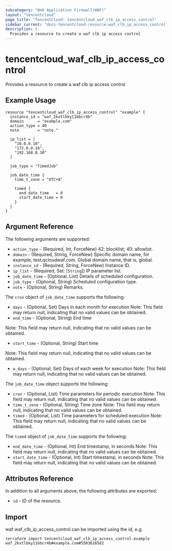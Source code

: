 ```yaml
---
subcategory: "Web Application Firewall(WAF)"
layout: "tencentcloud"
page_title: "TencentCloud: tencentcloud_waf_clb_ip_access_control"
sidebar_current: "docs-tencentcloud-resource-waf_clb_ip_access_control"
description: |-
  Provides a resource to create a waf clb ip access control
---
```


# tencentcloud_waf_clb_ip_access_control

Provides a resource to create a waf clb ip access control

## Example Usage

```hcl
resource "tencentcloud_waf_clb_ip_access_control" "example" {
  instance_id = "waf_2kxtlbky11bbcr4b"
  domain      = "example.com"
  action_type = 40
  note        = "note."

  ip_list = [
    "10.0.0.10",
    "172.0.0.16",
    "192.168.0.30"
  ]

  job_type = "TimedJob"

  job_date_time {
    time_t_zone = "UTC+8"

    timed {
      end_date_time   = 0
      start_date_time = 0
    }
  }
}
```

## Argument Reference

The following arguments are supported:

* `action_type` - (Required, Int, ForceNew) 42: blocklist; 40: allowlist.
* `domain` - (Required, String, ForceNew) Specific domain name, for example, test.qcloudwaf.com.
Global domain name, that is, global.
* `instance_id` - (Required, String, ForceNew) Instance ID.
* `ip_list` - (Required, Set: [`String`]) IP parameter list.
* `job_date_time` - (Optional, List) Details of scheduled configuration.
* `job_type` - (Optional, String) Scheduled configuration type.
* `note` - (Optional, String) Remarks.

The `cron` object of `job_date_time` supports the following:

* `days` - (Optional, Set) Days in each month for execution
Note: This field may return null, indicating that no valid values can be obtained.
* `end_time` - (Optional, String) End time

Note: This field may return null, indicating that no valid values can be obtained.
* `start_time` - (Optional, String) Start time

Note: This field may return null, indicating that no valid values can be obtained.
* `w_days` - (Optional, Set) Days of each week for execution
Note: This field may return null, indicating that no valid values can be obtained.

The `job_date_time` object supports the following:

* `cron` - (Optional, List) Time parameters for periodic execution
Note: This field may return null, indicating that no valid values can be obtained.
* `time_t_zone` - (Optional, String) Time zone
Note: This field may return null, indicating that no valid values can be obtained.
* `timed` - (Optional, List) Time parameters for scheduled execution
Note: This field may return null, indicating that no valid values can be obtained.

The `timed` object of `job_date_time` supports the following:

* `end_date_time` - (Optional, Int) End timestamp, in seconds
Note: This field may return null, indicating that no valid values can be obtained.
* `start_date_time` - (Optional, Int) Start timestamp, in seconds
Note: This field may return null, indicating that no valid values can be obtained.

## Attributes Reference

In addition to all arguments above, the following attributes are exported:

* `id` - ID of the resource.



## Import

waf waf_clb_ip_access_control can be imported using the id, e.g.

```
terraform import tencentcloud_waf_clb_ip_access_control.example waf_2kxtlbky11bbcr4b#example.com#5503616582
```

